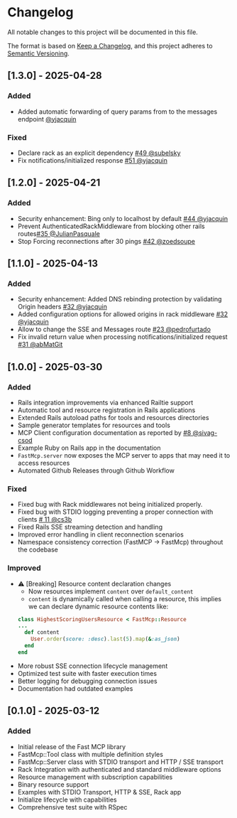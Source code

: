 # Changelog

All notable changes to this project will be documented in this file.

The format is based on [Keep a Changelog](https://keepachangelog.com/en/1.0.0/),
and this project adheres to [Semantic Versioning](https://semver.org/spec/v2.0.0.html).

## [1.3.0] - 2025-04-28
### Added
- Added automatic forwarding of query params from to the messages endpoint [@yjacquin](https://github.com/yjacquin/fast-mcp/commit/011d968ac982d0b0084f7753dcac5789f66339ee)

### Fixed
- Declare rack as an explicit dependency [#49 @subelsky](https://github.com/yjacquin/fast-mcp/pull/49)
- Fix notifications/initialized response [#51 @yjacquin](https://github.com/yjacquin/fast-mcp/pull/51)

## [1.2.0] - 2025-04-21
### Added
- Security enhancement: Bing only to localhost by default [#44 @yjacquin](https://github.com/yjacquin/fast-mcp/pull/44)
- Prevent AuthenticatedRackMiddleware from blocking other rails routes[#35 @JulianPasquale](https://github.com/yjacquin/fast-mcp/pull/35)
- Stop Forcing reconnections after 30 pings [#42 @zoedsoupe](https://github.com/yjacquin/fast-mcp/pull/42)


## [1.1.0] - 2025-04-13
### Added
- Security enhancement: Added DNS rebinding protection by validating Origin headers [#32 @yjacquin](https://github.com/yjacquin/fast-mcp/pull/32/files)
- Added configuration options for allowed origins in rack middleware [#32 @yjacquin](https://github.com/yjacquin/fast-mcp/pull/32/files)
- Allow to change the SSE and Messages route [#23 @pedrofurtado](https://github.com/yjacquin/fast-mcp/pull/23)
- Fix invalid return value when processing notifications/initialized request [#31 @abMatGit](https://github.com/yjacquin/fast-mcp/pull/31)


## [1.0.0] - 2025-03-30

### Added
- Rails integration improvements via enhanced Railtie support
- Automatic tool and resource registration in Rails applications
- Extended Rails autoload paths for tools and resources directories
- Sample generator templates for resources and tools
- MCP Client configuration documentation as reported by [#8 @sivag-csod](https://github.com/yjacquin/fast-mcp/issues/8)
- Example Ruby on Rails app in the documentation
- `FastMcp.server` now exposes the MCP server to apps that may need it to access resources
- Automated Github Releases through Github Workflow

### Fixed
- Fixed bug with Rack middlewares not being initialized properly.
- Fixed bug with STDIO logging preventing a proper connection with clients [# 11 @cs3b](https://github.com/yjacquin/fast-mcp/issues/11)
- Fixed Rails SSE streaming detection and handling
- Improved error handling in client reconnection scenarios
- Namespace consistency correction (FastMCP -> FastMcp) throughout the codebase

### Improved
- ⚠️ [Breaking] Resource content declaration changes
  - Now resources implement `content` over `default_content`
  - `content` is dynamically called when calling a resource, this implies we can declare dynamic resource contents like:
  ```ruby
  class HighestScoringUsersResource < FastMcp::Resource
  ...
    def content
      User.order(score: :desc).last(5).map(&:as_json)
    end
  end
  ```
- More robust SSE connection lifecycle management
- Optimized test suite with faster execution times
- Better logging for debugging connection issues
- Documentation had outdated examples

## [0.1.0] - 2025-03-12

### Added

- Initial release of the Fast MCP library
- FastMcp::Tool class with multiple definition styles
- FastMcp::Server class with STDIO transport and HTTP / SSE transport
- Rack Integration with authenticated and standard middleware options
- Resource management with subscription capabilities
- Binary resource support
- Examples with STDIO Transport, HTTP & SSE, Rack app
- Initialize lifecycle with capabilities
- Comprehensive test suite with RSpec

